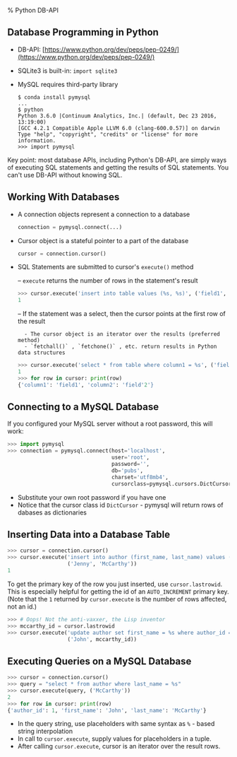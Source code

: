 % Python DB-API


## Database Programming in Python

- DB-API: [https://www.python.org/dev/peps/pep-0249/](https://www.python.org/dev/peps/pep-0249/)
- SQLite3 is built-in: `import sqlite3`
- MySQL requires third-party library

    ```
    $ conda install pymysql
    ...
    $ python
    Python 3.6.0 |Continuum Analytics, Inc.| (default, Dec 23 2016, 13:19:00)
    [GCC 4.2.1 Compatible Apple LLVM 6.0 (clang-600.0.57)] on darwin
    Type "help", "copyright", "credits" or "license" for more information.
    >>> import pymysql
    ```

Key point: most database APIs, including Python's DB-API, are simply ways of executing SQL statements and getting the results of SQL statements. You can't use DB-API without knowing SQL.

## Working With Databases

- A connection objects represent a connection to a database

    ```Python
    connection = pymysql.connect(...)
    ```

- Cursor object is a stateful pointer to a part of the database

    ```Python
    cursor = connection.cursor()
    ```


- SQL Statements are submitted to cursor's `execute()` method

    – `execute` returns the number of rows in the statement's result

 
    ```Python
    >>> cursor.execute('insert into table values (%s, %s)', ('field1', 'field2'))
    1
    ```

    – If the statement was a select, then the cursor points at the first row of the result

        - The cursor object is an iterator over the results (preferred method)
        - `fetchall()` , `fetchone()` , etc. return results in Python data structures

    ```Python
    >>> cursor.execute('select * from table where column1 = %s', ('field1'))
    1
    >>> for row in cursor: print(row)
    {'column1': 'field1', 'column2': 'field'2'}
    ```


## Connecting to a MySQL Database

If you configured your MySQL server without a root password, this will work:

```Python
>>> import pymysql
>>> connection = pymysql.connect(host='localhost',
                                 user='root',
                                 password='',
                                 db='pubs',
                                 charset='utf8mb4',
                                 cursorclass=pymysql.cursors.DictCursor)
```

- Substitute your own root password if you have one
- Notice that the cursor class id `DictCursor` - pymysql will return rows of dabases as dictionaries

## Inserting Data into a Database Table

```Python
>>> cursor = connection.cursor()
>>> cursor.execute('insert into author (first_name, last_name) values (%s, %s)', 
                   ('Jenny', 'McCarthy'))
1
```

To get the primary key of the row you just inserted, use `cursor.lastrowid`.  This is especially helpful for getting the id of an `AUTO_INCREMENT` primary key.  (Note that the `1` returned by `cursor.execute` is the number of rows affected, not an id.)

```Python
>>> # Oops! Not the anti-vaxxer, the Lisp inventor 
>>> mccarthy_id = cursor.lastrowid
>>> cursor.execute('update author set first_name = %s where author_id = %s', 
                   ('John', mccarthy_id))
```

## Executing Queries on a MySQL Database

```Python
>>> cursor = connection.cursor()
>>> query = "select * from author where last_name = %s"
>>> cursor.execute(query, ('McCarthy'))
2
>>> for row in cursor: print(row)
{'author_id': 1, 'first_name': 'John', 'last_name': 'McCarthy'}
```

- In the query string, use placeholders with same syntax as `%` - based string interpolation
- In call to `cursor.execute`, supply values for placeholders in a tuple.
- After calling `cursor.execute`, cursor is an iterator over the result rows.
